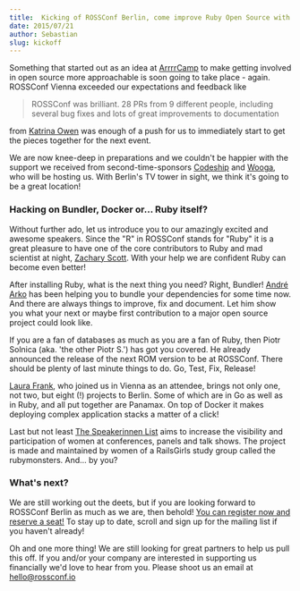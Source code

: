 ```yaml
---
title:  Kicking of ROSSConf Berlin, come improve Ruby Open Source with us
date: 2015/07/21
author: Sebastian
slug: kickoff
---
```


Something that started out as an idea at [ArrrrCamp](http://2015.arrrrcamp.be/) to make getting involved in open source more approachable is soon going to take place - again. ROSSConf Vienna exceeded our expectations and feedback like

> ROSSConf was brilliant. 28 PRs from 9 different people, including several bug fixes and lots of great improvements to documentation

from [Katrina Owen](https://twitter.com/kytrinyx) was enough of a push for us to immediately start to get the pieces together for the next event.

We are now knee-deep in preparations and we couldn't be happier with the support we received from second-time-sponsors [Codeship](https://codeship.com) and [Wooga](http://www.wooga.com/), who will be hosting us. With Berlin's TV tower in sight, we think it's going to be a great location!

### Hacking on Bundler, Docker or... Ruby itself?

Without further ado, let us introduce you to our amazingly excited and awesome speakers. Since the "R" in ROSSConf stands for "Ruby" it is a great pleasure to have one of the core contributors to Ruby and mad scientist at night, [Zachary Scott](https://twitter.com/_zzak). With your help we are confident Ruby can become even better!

After installing Ruby, what is the next thing you need? Right, Bundler! [André Arko](https://twitter.com/indirect) has been helping you to bundle your dependencies for some time now. And there are always things to improve, fix and document. Let him show you what your next or maybe first contribution to a major open source project could look like.

If you are a fan of databases as much as you are a fan of Ruby, then Piotr Solnica (aka. 'the other Piotr S.') has got you covered. He already announced the release of the next ROM version to be at ROSSConf. There should be plenty of last minute things to do. Go, Test, Fix, Release!

[Laura Frank](https://twitter.com/rhein_wein), who joined us in Vienna as an attendee, brings not only one, not two, but eight (!) projects to Berlin. Some of which are in Go as well as in Ruby, and all put together are Panamax. On top of Docker it makes deploying complex application stacks a matter of a click!

Last but not least [The Speakerinnen List](https://speakerinnen.org/) aims to increase the visibility and participation of women at conferences, panels and talk shows. The project is made and maintained by women of a RailsGirls study group called the rubymonsters. And... by you?

### What's next?

We are still working out the deets, but if you are looking forward to ROSSConf Berlin as much as we are, then behold! [You can register now and reserve a seat!](http://www.rossconf.io/event/berlin.html#tickets) To stay up to date, scroll and sign up for the mailing list if you haven't already!

Oh and one more thing! We are still looking for great partners to help us pull this off. If you and/or your company are interested in supporting us financially we'd love to hear from you. Please shoot us an email at hello@rossconf.io
